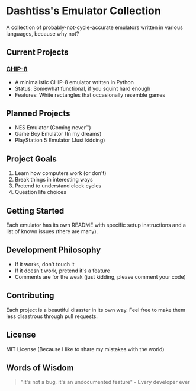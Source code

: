 # Dashtiss's Emulator Collection

A collection of probably-not-cycle-accurate emulators written in various languages, because why not?

## Current Projects

### [CHIP-8](./Chip-8)
- A minimalistic CHIP-8 emulator written in Python
- Status: Somewhat functional, if you squint hard enough
- Features: White rectangles that occasionally resemble games

## Planned Projects
- NES Emulator (Coming never™)
- Game Boy Emulator (In my dreams)
- PlayStation 5 Emulator (Just kidding)

## Project Goals
1. Learn how computers work (or don't)
2. Break things in interesting ways
3. Pretend to understand clock cycles
4. Question life choices

## Getting Started
Each emulator has its own README with specific setup instructions and a list of known issues (there are many).

## Development Philosophy
- If it works, don't touch it
- If it doesn't work, pretend it's a feature
- Comments are for the weak (just kidding, please comment your code)

## Contributing
Each project is a beautiful disaster in its own way. Feel free to make them less disastrous through pull requests.

## License
MIT License (Because I like to share my mistakes with the world)

## Words of Wisdom
> "It's not a bug, it's an undocumented feature" - Every developer ever
